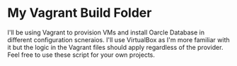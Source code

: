 # My Vagrant Build Folder

I'll be using Vagrant to provision VMs and install Oarcle Database in different configuration scneraios. I'll use VirtualBox as I'm more familiar with it but the logic in the Vagrant files should apply regardless of the provider. Feel free to use these script for your own projects.

